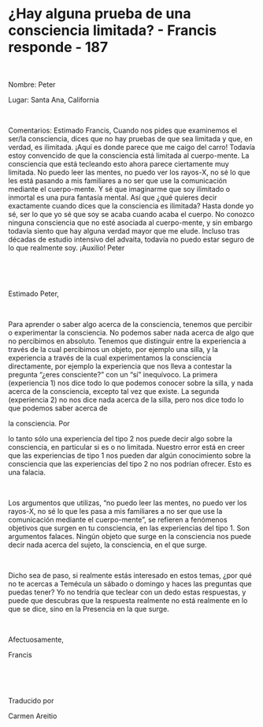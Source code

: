 # ¿Hay alguna prueba de una consciencia limitada? - Francis responde - 187



&nbsp;





Nombre: Peter





Lugar: Santa Ana, California






&nbsp;






Comentarios: Estimado Francis, Cuando nos pides que examinemos el ser/la consciencia, dices que no hay pruebas de que sea limitada y que, en verdad, es ilimitada. &iexcl;Aqu&iacute; es donde parece que me caigo del carro! Todav&iacute;a estoy convencido de que la consciencia est&aacute; limitada al cuerpo-mente. La consciencia que est&aacute; tecleando esto ahora parece ciertamente muy limitada. No puedo leer las mentes, no puedo ver los rayos-X, no s&eacute; lo que les est&aacute; pasando a mis familiares a no ser que use la comunicaci&oacute;n mediante el cuerpo-mente. Y s&eacute; que imaginarme que soy ilimitado o inmortal es una pura fantas&iacute;a mental. As&iacute; que &iquest;qu&eacute; quieres decir exactamente cuando dices que la consciencia es ilimitada? Hasta donde yo s&eacute;, ser lo que yo s&eacute; que soy se acaba cuando acaba el cuerpo. No conozco ninguna consciencia que no est&eacute; asociada al cuerpo-mente, y sin embargo todav&iacute;a siento que hay alguna verdad mayor que me elude. Incluso tras d&eacute;cadas de estudio intensivo del advaita, todav&iacute;a no puedo estar seguro de lo que realmente soy. &iexcl;Auxilio! Peter






&nbsp;







&nbsp;






Estimado Peter,






&nbsp;






Para aprender o saber algo acerca de la consciencia, tenemos que percibir o experimentar la consciencia. No podemos saber nada acerca de algo que no percibimos en absoluto. Tenemos que distinguir entre la experiencia a trav&eacute;s de la cual percibimos un objeto, por ejemplo una silla, y la experiencia a trav&eacute;s de la cual experimentamos la consciencia directamente, por ejemplo la experiencia que nos lleva a contestar la pregunta &ldquo;&iquest;eres consciente?&rdquo; con un &ldquo;s&iacute;&rdquo; inequ&iacute;voco. La primera (experiencia 1) nos dice todo lo que podemos conocer sobre la silla, y nada acerca de la consciencia, excepto tal vez que existe. La segunda (experiencia 2) no nos dice nada acerca de la silla, pero nos dice todo lo que podemos saber acerca de 





la consciencia. Por





 lo tanto s&oacute;lo una experiencia del tipo 2 nos puede decir algo sobre la consciencia, en particular si es o no limitada. Nuestro error est&aacute; en creer que las experiencias de tipo 1 nos pueden dar alg&uacute;n conocimiento sobre la consciencia que las experiencias del tipo 2 no nos podr&iacute;an ofrecer. Esto es una falacia.






&nbsp;






Los argumentos que utilizas, &ldquo;no puedo leer las mentes, no puedo ver los rayos-X, no s&eacute; lo que les pasa a mis familiares a no ser que use la comunicaci&oacute;n mediante el cuerpo-mente&rdquo;, se refieren a fen&oacute;menos objetivos que surgen en tu consciencia, en las experiencias del tipo 1. Son argumentos falaces. Ning&uacute;n objeto que surge en la consciencia nos puede decir nada acerca del sujeto, la consciencia, en el que surge.






&nbsp;






Dicho sea de paso, si realmente est&aacute;s interesado en estos temas, &iquest;por qu&eacute; no te acercas a Tem&eacute;cula un s&aacute;bado o domingo y haces las preguntas que puedas tener? Yo no tendr&iacute;a que teclear con un dedo estas respuestas, y puede que descubras que la respuesta realmente no est&aacute; realmente en lo que se dice, sino en la Presencia en la que surge.






&nbsp;






Afectuosamente, 





Francis






&nbsp;







&nbsp;






Traducido por 






Carmen Areitio









